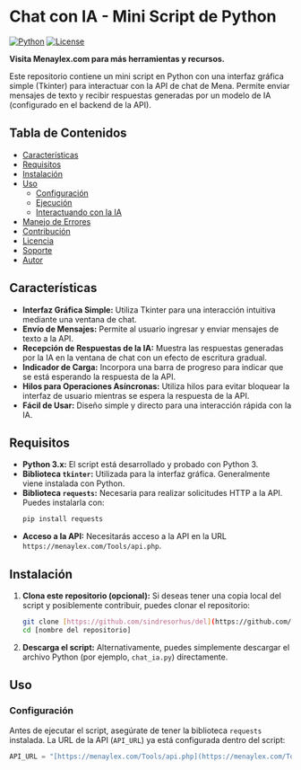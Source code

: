 # Chat con IA - Mini Script de Python

[![Python](https://img.shields.io/badge/Python-3.x-blue.svg)](https://www.python.org/)
[![License](https://img.shields.io/badge/License-MIT-yellow.svg)](https://opensource.org/licenses/MIT)

**Visita Menaylex.com para más herramientas y recursos.**

Este repositorio contiene un mini script en Python con una interfaz gráfica simple (Tkinter) para interactuar con la API de chat de Mena. Permite enviar mensajes de texto y recibir respuestas generadas por un modelo de IA (configurado en el backend de la API).

## Tabla de Contenidos

- [Características](#características)
- [Requisitos](#requisitos)
- [Instalación](#instalación)
- [Uso](#uso)
    - [Configuración](#configuración)
    - [Ejecución](#ejecución)
    - [Interactuando con la IA](#interactuando-con-la-ia)
- [Manejo de Errores](#manejo-de-errores)
- [Contribución](#contribución)
- [Licencia](#licencia)
- [Soporte](#soporte)
- [Autor](#autor)

## Características

* **Interfaz Gráfica Simple:** Utiliza Tkinter para una interacción intuitiva mediante una ventana de chat.
* **Envío de Mensajes:** Permite al usuario ingresar y enviar mensajes de texto a la API.
* **Recepción de Respuestas de la IA:** Muestra las respuestas generadas por la IA en la ventana de chat con un efecto de escritura gradual.
* **Indicador de Carga:** Incorpora una barra de progreso para indicar que se está esperando la respuesta de la API.
* **Hilos para Operaciones Asíncronas:** Utiliza hilos para evitar bloquear la interfaz de usuario mientras se espera la respuesta de la API.
* **Fácil de Usar:** Diseño simple y directo para una interacción rápida con la IA.

## Requisitos

* **Python 3.x:** El script está desarrollado y probado con Python 3.
* **Biblioteca `tkinter`:** Utilizada para la interfaz gráfica. Generalmente viene instalada con Python.
* **Biblioteca `requests`:** Necesaria para realizar solicitudes HTTP a la API. Puedes instalarla con:
    ```bash
    pip install requests
    ```
* **Acceso a la API:** Necesitarás acceso a la API en la URL `https://menaylex.com/Tools/api.php`.

## Instalación

1.  **Clona este repositorio (opcional):** Si deseas tener una copia local del script y posiblemente contribuir, puedes clonar el repositorio:
    ```bash
    git clone [https://github.com/sindresorhus/del](https://github.com/sindresorhus/del)
    cd [nombre del repositorio]
    ```
2.  **Descarga el script:** Alternativamente, puedes simplemente descargar el archivo Python (por ejemplo, `chat_ia.py`) directamente.

## Uso

### Configuración

Antes de ejecutar el script, asegúrate de tener la biblioteca `requests` instalada. La URL de la API (`API_URL`) ya está configurada dentro del script:

```python
API_URL = "[https://menaylex.com/Tools/api.php](https://menaylex.com/Tools/api.php)"
